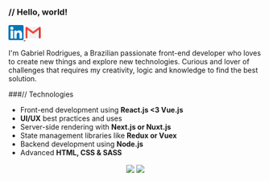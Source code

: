 ### // Hello, world!
<a href="https://www.linkedin.com/in/gabrieldev/">
  <img height="30" src="assets/linkedin.svg" alt="Connect with me on LinkedIn"/>
</a>
<a href="mailto:gabriel.desenvolve@gmail.com">
  <img height="30" src="assets/gmail.svg" alt="Send me a e-mail"/>
</a>

I'm Gabriel Rodrigues, a Brazilian passionate front-end developer who loves to create new things and explore new technologies. Curious and lover of challenges that requires my creativity, logic and knowledge to find the best solution.

###// Technologies
- Front-end development using **React.js <3 Vue.js**
- **UI/UX** best practices and uses
- Server-side rendering with **Next.js or Nuxt.js**
- State management libraries like **Redux or Vuex**
- Backend development using **Node.js**
- Advanced **HTML, CSS & SASS**

<p align="center">
   <img
      align="center"
      height="160" 
        src="https://github-readme-stats.vercel.app/api/top-langs/?username=gbrdev&layout=compact&theme=dracula"
    />
  <img   
      align="center"
      height="160" 
       src="https://github-readme-stats.vercel.app/api?username=gbrdev&show_icons=true&theme=dracula"
    />
</p>

<!-- \
[![Top Langs](https://github-readme-stats.vercel.app/api/top-langs/?username=gbrdev&layout=compact)](https://github.com/gbrdev?tab=repositories)
\
![Anurag's github stats](https://github-readme-stats.vercel.app/api?username=gbrdev&show_icons=true&theme=dracula) -->
